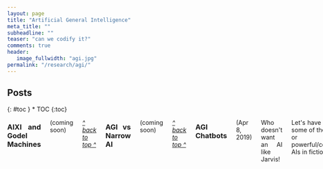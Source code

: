 ```yaml
---
layout: page
title: "Artificial General Intelligence"
meta_title: ""
subheadline: ""
teaser: "can we codify it?"
comments: true
header:
   image_fullwidth: "agi.jpg"
permalink: "/research/agi/"
---
```


## Posts

<div class="row">
<div class="medium-8 medium-push-0 columns" markdown="1">
<div class="panel radius" markdown="1">
{: #toc }
*  TOC
{:toc}
</div>
</div><!-- /.medium-4.columns -->



<div class="medium-12 medium-pull-0 columns" markdown="1" style='text-align: justify;'>

### AIXI and Godel Machines

(coming soon)

[*^ back to top ^*](http://aritrasarkar.com/research/agi/#posts)

### AGI vs Narrow AI

(coming soon)

[*^ back to top ^*](http://aritrasarkar.com/research/agi/#posts)

### AGI Chatbots

(Apr 8, 2019)

Who doesn't want an AI like Jarvis!

Let's have a look at some of the equally or more powerful/conscious AIs in fiction:
* Transcendence (2014) - My favourite when it comes to a superpowerful pervasive AI
* I-Robot (2004) - Sunny and Viki, AIs with a world plan with the 3 laws of Issac Asimov
* Westworld - TV series and movie where AIs evolve consciousness
* Avengers (2015) - Don't forget the evolving Ultron
* Anukul (2015) - Similar concept to Sunny, based on Satyajit Ray's work
* Ex-Machina (2015) - Reimagining the Turing test
* Her (2013) - Emotional OS

others like Tron, Matrix, Wall-E, Interstellar (TARS), StarWars (R2D2), etc.

Ok, now to the 2 aspects that are required to make these types of AI:
1. Interface - humanoid, voice commands, etc..
2. Intelligence - self-evolving, meta-learning, etc..

#### Interface

The technological know-how of the state-of-the-art research in artificial intelligence is very close to what we might need. The knowledge is scattered in various artefacts - but the ingredients exist:

* Siri/Alexa/Cortona/Google Assistant/Bixy - basically the ability to crawl the internet for facts, and having a voice command interface
* Replika - the homely conversation you might want, a chit-chat bot, now also with a voice calling feature
* Sophia/Harmony - the physical appearance you might want it to have
* Boston Dynamics robots - for that extra dose of mechanical movements

Clubbing these into a single entity would make a great interface!

#### Intelligence

Now, to the brain.

Most of today's AI focus on what's called Narrow AI, specialized training for specific tasks, e.g. Deep Blue's chess, IBM Watson's jeopardy, OpenAI's DotA, AlphaGo, etc. However, most of these require a huge computing hardware for their marvels.

Some of the early pioneers of AI (Turing, McCarthy, Minsky, Solomonoff) had a vision of an Artificial General Intelligence (AGI). It wasn't possible in the hardware of that era (perhaps not possible even today). But, evolving a program was quite possible in some of these early languages, like LISP (Scheme). The framework existed.

With the advent of research on Artificial Neural Networks (ANN), we now have a better understanding of ‘learning' complex associations. Yet most ANNs are trained on a fixed topology with a specific dataset. This brings us to the current focus on neural plasticity - the ability to expand the learning capabilities to other domains - like transfer learning, active learning, lifelong learning, etc. based on what's called Topology and Weight Evolving Artificial Neural Networks (TWEANN). UberAI is doing some fascinating work on this topic.

Also, recent research on Spiking Neural Networks, and memristor-based Neuromorphic accelerators brings us closer to biological realism for ANNs.

On the other hand, there are rigorous mathematical models of AGI, by Jürgen Schmidhuber and Marcus Hutter, called Gödel Machines and AIXI, respectively. Implementing these self-improving systems is highly non-trivial.

I believe, these are what is required for the ‘brain' part.

Yes, we can make Jarvis as humanity!

We, however, don't have a single Tony Stark!

P.S. - Making Iron Man is way easier with Jet Packs :P

#### Let's actually make one

Links:
* Platform: Mycroft AI https://github.com/MycroftAI
* Skills:
	1. Wikipedia and Wolfram Alpha https://medium.com/@salisuwy/build-an-ai-assistant-with-wolfram-alpha-and-wikipedia-in-python-d9bc8ac838fe
	2. Replika Cake-Chat https://github.com/TREE-Ind/skill-fallback-cakechat
	3. Desktop control https://github.com/TREE-Ind/desktop-control

[*^ back to top ^*](http://aritrasarkar.com/research/agi/#posts)
